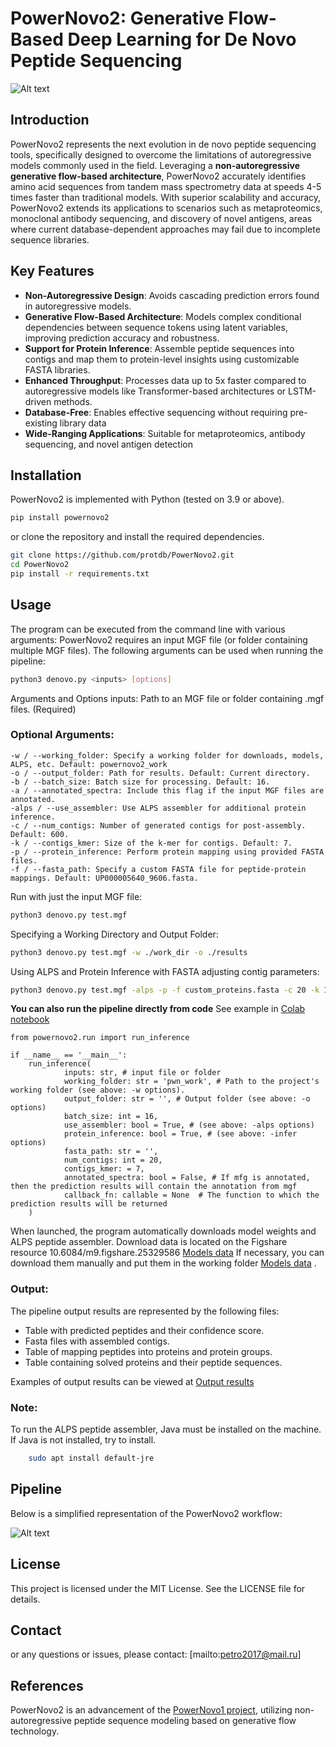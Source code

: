 # PowerNovo2: Generative Flow-Based Deep Learning for De Novo Peptide Sequencing #
<img title="a title" alt="Alt text" src="/images/logo.png">

## Introduction ##
PowerNovo2 represents the next evolution in de novo peptide sequencing tools, specifically designed to overcome the limitations of autoregressive models commonly used in the field. 
Leveraging a **non-autoregressive generative flow-based architecture**, PowerNovo2 accurately identifies amino acid sequences from tandem mass spectrometry data at speeds 4-5 times faster than traditional models.
With superior scalability and accuracy, PowerNovo2 extends its applications to scenarios such as metaproteomics, monoclonal antibody sequencing, and discovery of novel antigens, areas where current database-dependent approaches may fail due to incomplete sequence libraries.

## Key Features
- **Non-Autoregressive Design**: Avoids cascading prediction errors found in autoregressive models.
- **Generative Flow-Based Architecture**: Models complex conditional dependencies between sequence tokens using latent variables, improving prediction accuracy and robustness.
- **Support for Protein Inference**: Assemble peptide sequences into contigs and map them to protein-level insights using customizable FASTA libraries.
- **Enhanced Throughput**: Processes data up to 5x faster compared to autoregressive models like Transformer-based architectures or LSTM-driven methods.
- **Database-Free**: Enables effective sequencing without requiring pre-existing library data
- **Wide-Ranging Applications**: Suitable for metaproteomics, antibody sequencing, and novel antigen detection

## Installation
PowerNovo2 is implemented with Python (tested on 3.9 or above).
```bash
pip install powernovo2
```
or clone the repository and install the required dependencies.
```bash
git clone https://github.com/protdb/PowerNovo2.git
cd PowerNovo2
pip install -r requirements.txt
```
## Usage
The program can be executed from the command line with various arguments:
PowerNovo2 requires an input MGF file (or folder containing multiple MGF files). 
The following arguments can be used when running the pipeline:
```bash
python3 denovo.py <inputs> [options]
```
Arguments and Options
inputs: Path to an MGF file or folder containing .mgf files. (Required)
### Optional Arguments:
    -w / --working_folder: Specify a working folder for downloads, models, ALPS, etc. Default: powernovo2_work
    -o / --output_folder: Path for results. Default: Current directory.
    -b / --batch_size: Batch size for processing. Default: 16.
    -a / --annotated_spectra: Include this flag if the input MGF files are annotated.
    -alps / --use_assembler: Use ALPS assembler for additional protein inference.
    -c / --num_contigs: Number of generated contigs for post-assembly. Default: 600.
    -k / --contigs_kmer: Size of the k-mer for contigs. Default: 7.
    -p / --protein_inference: Perform protein mapping using provided FASTA files.
    -f / --fasta_path: Specify a custom FASTA file for peptide-protein mappings. Default: UP000005640_9606.fasta.

Run with just the input MGF file:
```bash
python3 denovo.py test.mgf
```
Specifying a Working Directory and Output Folder:
```bash
python3 denovo.py test.mgf -w ./work_dir -o ./results
```
Using ALPS and Protein Inference with FASTA adjusting contig parameters:

```bash
python3 denovo.py test.mgf -alps -p -f custom_proteins.fasta -c 20 -k 10
```

**You can also run the pipeline directly from code** See example in [Colab notebook](/examples/powernovo2_example.ipynb)

    from powernovo2.run import run_inference
    
    if __name__ == '__main__':
        run_inference(
                inputs: str, # input file or folder
                working_folder: str = 'pwn_work', # Path to the project's working folder (see above: -w options).
                output_folder: str = '', # Output folder (see above: -o options)
                batch_size: int = 16,
                use_assembler: bool = True, # (see above: -alps options)
                protein_inference: bool = True, # (see above: -infer options)
                fasta_path: str = '',
                num_contigs: int = 20,
                contigs_kmer: = 7,  
                annotated_spectra: bool = False, # If mfg is annotated, then the prediction results will contain the annotation from mgf
                callback_fn: callable = None  # The function to which the prediction results will be returned
        )
        
        
When launched, the program automatically downloads model weights and ALPS peptide assembler. Download data is located on the Figshare resource 10.6084/m9.figshare.25329586  [Models data](https://figshare.com/s/49d21966f8230445f2a4) 
If necessary, you can download them manually  and put them in the working folder [Models data](https://doi.org/10.6084/m9.figshare.28517777.v1) .

### Output: ###
The pipeline output results are represented by the following files:
* Table with predicted peptides and their confidence score.
* Fasta files with assembled contigs.
* Table of mapping peptides into proteins and protein groups.
* Table containing solved proteins and their peptide sequences.

Examples of output results can be viewed at [Output results](examples/denovo_output/example%28HCD_H.Sapience%29)



### Note: ###
To run the ALPS peptide assembler, Java must be installed on the machine. If Java is not installed, try to install.

```bash
    sudo apt install default-jre
```

## Pipeline ##
Below is a simplified representation of the PowerNovo2 workflow:

<img title="a title" alt="Alt text" src="/images/flow.png">


## License ##
This project is licensed under the MIT License. See the LICENSE file for details.

## Contact ##
or any questions or issues, please contact: [mailto:petro2017@mail.ru]

## References
PowerNovo2 is an advancement of the [PowerNovo1 project](https://www.nature.com/articles/s41598-024-65861-0), 
utilizing non-autoregressive peptide sequence modeling based on generative flow technology.
